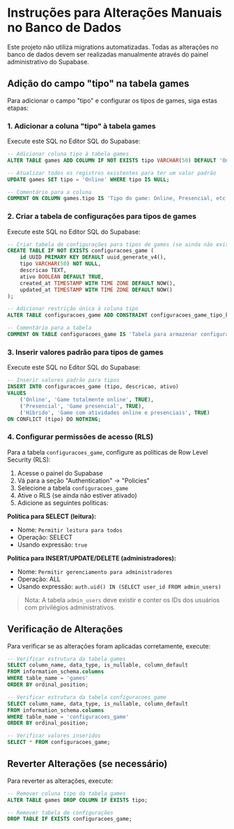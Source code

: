 # Instruções para Alterações Manuais no Banco de Dados

Este projeto não utiliza migrations automatizadas. Todas as alterações no banco de dados devem ser realizadas manualmente através do painel administrativo do Supabase.

## Adição do campo "tipo" na tabela games

Para adicionar o campo "tipo" e configurar os tipos de games, siga estas etapas:

### 1. Adicionar a coluna "tipo" à tabela games

Execute este SQL no Editor SQL do Supabase:

```sql
-- Adicionar coluna tipo à tabela games
ALTER TABLE games ADD COLUMN IF NOT EXISTS tipo VARCHAR(50) DEFAULT 'Online';

-- Atualizar todos os registros existentes para ter um valor padrão
UPDATE games SET tipo = 'Online' WHERE tipo IS NULL;

-- Comentário para a coluna
COMMENT ON COLUMN games.tipo IS 'Tipo do game: Online, Presencial, etc';
```

### 2. Criar a tabela de configurações para tipos de games

Execute este SQL no Editor SQL do Supabase:

```sql
-- Criar tabela de configurações para tipos de games (se ainda não existir)
CREATE TABLE IF NOT EXISTS configuracoes_game (
    id UUID PRIMARY KEY DEFAULT uuid_generate_v4(),
    tipo VARCHAR(50) NOT NULL,
    descricao TEXT,
    ativo BOOLEAN DEFAULT TRUE,
    created_at TIMESTAMP WITH TIME ZONE DEFAULT NOW(),
    updated_at TIMESTAMP WITH TIME ZONE DEFAULT NOW()
);

-- Adicionar restrição única à coluna tipo
ALTER TABLE configuracoes_game ADD CONSTRAINT configuracoes_game_tipo_key UNIQUE (tipo);

-- Comentário para a tabela
COMMENT ON TABLE configuracoes_game IS 'Tabela para armazenar configurações relacionadas a games';
```

### 3. Inserir valores padrão para tipos de games

Execute este SQL no Editor SQL do Supabase:

```sql
-- Inserir valores padrão para tipos
INSERT INTO configuracoes_game (tipo, descricao, ativo)
VALUES 
    ('Online', 'Game totalmente online', TRUE),
    ('Presencial', 'Game presencial', TRUE),
    ('Híbrido', 'Game com atividades online e presenciais', TRUE)
ON CONFLICT (tipo) DO NOTHING;
```

### 4. Configurar permissões de acesso (RLS)

Para a tabela `configuracoes_game`, configure as políticas de Row Level Security (RLS):

1. Acesse o painel do Supabase
2. Vá para a seção "Authentication" → "Policies"
3. Selecione a tabela `configuracoes_game`
4. Ative o RLS (se ainda não estiver ativado)
5. Adicione as seguintes políticas:

**Política para SELECT (leitura):**
- Nome: `Permitir leitura para todos`
- Operação: SELECT
- Usando expressão: `true`

**Política para INSERT/UPDATE/DELETE (administradores):**
- Nome: `Permitir gerenciamento para administradores`
- Operação: ALL
- Usando expressão: `auth.uid() IN (SELECT user_id FROM admin_users)`

> Nota: A tabela `admin_users` deve existir e conter os IDs dos usuários com privilégios administrativos.

## Verificação de Alterações

Para verificar se as alterações foram aplicadas corretamente, execute:

```sql
-- Verificar estrutura da tabela games
SELECT column_name, data_type, is_nullable, column_default
FROM information_schema.columns
WHERE table_name = 'games'
ORDER BY ordinal_position;

-- Verificar estrutura da tabela configuracoes_game
SELECT column_name, data_type, is_nullable, column_default
FROM information_schema.columns
WHERE table_name = 'configuracoes_game'
ORDER BY ordinal_position;

-- Verificar valores inseridos
SELECT * FROM configuracoes_game;
```

## Reverter Alterações (se necessário)

Para reverter as alterações, execute:

```sql
-- Remover coluna tipo da tabela games
ALTER TABLE games DROP COLUMN IF EXISTS tipo;

-- Remover tabela de configurações
DROP TABLE IF EXISTS configuracoes_game;
``` 